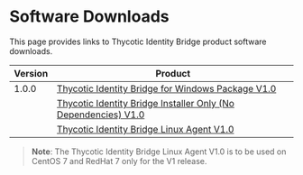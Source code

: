 [title]: # (Software Downloads)
[tags]: # (links)
[priority]: # (3)
# Software Downloads

This page provides links to Thycotic Identity Bridge product software downloads.

| Version | Product |
| ----- | ----- |
| 1.0.0 | [Thycotic Identity Bridge for Windows Package V1.0](https://tmsnuget.thycotic.com/software/IdBridge/ThycoticIdentityBridge_x64_v1.0.70.0.exe) |
| | [Thycotic Identity Bridge Installer Only (No Dependencies) V1.0](https://tmsnuget.thycotic.com/software/IdBridge/ADBridge.Installer_x64_v1.0.70.0.msi) |
| | [Thycotic Identity Bridge Linux Agent V1.0](https://tmsnuget.thycotic.com/software/IdBridge/pmagent_x86_64_v1.0.0.rpm) |

>**Note**: The Thycotic Identity Bridge Linux Agent V1.0 is to be used on CentOS 7 and RedHat 7 only for the V1 release.
